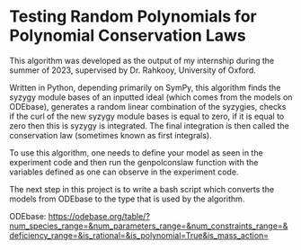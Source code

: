 # Testing Random Polynomials for Polynomial Conservation Laws

This algorithm was developed as the output of my internship during the summer of 2023, supervised by Dr. Rahkooy, University of Oxford. 

Written in Python, depending primarily on SymPy, this algorithm finds the syzygy module bases of an inputted ideal (which comes from the models on ODEbase), generates a random linear combination of the syzygies, checks if the curl of the new syzygy module bases is equal to zero, if it is equal to zero then this is syzygy is integrated. The final integration is then called the conservation law (sometimes known as first integrals).

To use this algorithm, one needs to define your model as seen in the experiment code and then run the genpolconslaw function with the variables defined as one can observe in the experiment code.  

The next step in this project is to write a bash script which converts the models from ODEbase to the type that is used by the algorithm.


ODEbase: https://odebase.org/table/?num_species_range=&num_parameters_range=&num_constraints_range=&deficiency_range=&is_rational=&is_polynomial=True&is_mass_action=
